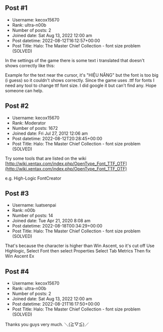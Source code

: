 ## Post #1
- Username: kecox15670
- Rank: ultra-n00b
- Number of posts: 2
- Joined date: Sat Aug 13, 2022 12:00 am
- Post datetime: 2022-08-12T16:12:57+00:00
- Post Title: Halo: The Master Chief Collection - font size problem (SOLVED)

In the settings of the game there is some text i translated that doesn't shows correctly like this:

Example for the text near the cursor, it's "HIỆU NĂNG" but the font is too big (i guess) so it couldn't shows correctly.
Since the game uses .ttf for fonts I need any tool to change ttf font size. I did google it but can't find any. Hope someone can help.
## Post #2
- Username: kecox15670
- Rank: Moderator
- Number of posts: 1672
- Joined date: Fri Jul 27, 2012 12:06 am
- Post datetime: 2022-08-12T20:28:45+00:00
- Post Title: Halo: The Master Chief Collection - font size problem (SOLVED)

Try some tools that are listed on the wiki [http://wiki.xentax.com/index.php/OpenType_Font_TTF_OTF](http://wiki.xentax.com/index.php/OpenType_Font_TTF_OTF)

e.g. High-Logic FontCreator
## Post #3
- Username: luatsenpai
- Rank: n00b
- Number of posts: 14
- Joined date: Tue Apr 21, 2020 8:08 am
- Post datetime: 2022-08-18T00:34:29+00:00
- Post Title: Halo: The Master Chief Collection - font size problem (SOLVED)

That's because the character is higher than Win Ascent, so it's cut off
Use Highlogic, Select Font then select Properties
Select Tab Metrics
Then fix Win Ascent
Ex
## Post #4
- Username: kecox15670
- Rank: ultra-n00b
- Number of posts: 2
- Joined date: Sat Aug 13, 2022 12:00 am
- Post datetime: 2022-08-21T16:17:50+00:00
- Post Title: Halo: The Master Chief Collection - font size problem (SOLVED)

Thanks you guys very much. ＼(≧▽≦)／
